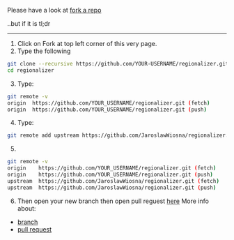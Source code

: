 Please have a look at [fork a repo](https://help.github.com/articles/fork-a-repo/)

..but if it is tl;dr

---

1. Click on Fork at top left corner of this very page.
2. Type the following
```sh
git clone --recursive https://github.com/YOUR-USERNAME/regionalizer.git
cd regionalizer
```

3. Type:
```sh
git remote -v
origin  https://github.com/YOUR_USERNAME/regionalizer.git (fetch)
origin  https://github.com/YOUR_USERNAME/regionalizer.git (push)
```

4. Type:
```sh
git remote add upstream https://github.com/JaroslawWiosna/regionalizer.git
```

5. 
```sh
git remote -v
origin    https://github.com/YOUR_USERNAME/regionalizer.git (fetch)
origin    https://github.com/YOUR_USERNAME/regionalizer.git (push)
upstream  https://github.com/JaroslawWiosna/regionalizer.git (fetch)
upstream  https://github.com/JaroslawWiosna/regionalizer.git (push)
```

6. Then open your new branch then open pull reguest [here](https://github.com/JaroslawWiosna/regionalizer/compare)
More info about:
 - [branch](https://help.github.com/articles/about-forks/)
 - [pull request](https://help.github.com/articles/about-pull-requests/)
